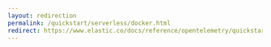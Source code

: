 ```yaml
---
layout: redirection
permalink: /quickstart/serverless/docker.html
redirect: https://www.elastic.co/docs/reference/opentelemetry/quickstart/serverless/docker.html
---
```

